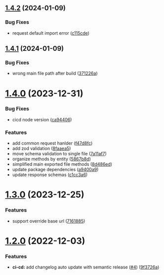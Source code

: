 ## [1.4.2](https://github.com/lucasvtiradentes/ticktick-api-lvt/compare/v1.4.1...v1.4.2) (2024-01-09)


### Bug Fixes

* request default import error ([c115cde](https://github.com/lucasvtiradentes/ticktick-api-lvt/commit/c115cdedac4b7a2bfeac98d4d54abf4b96447201))

## [1.4.1](https://github.com/lucasvtiradentes/ticktick-api-lvt/compare/v1.4.0...v1.4.1) (2024-01-09)


### Bug Fixes

* wrong main file path after build ([371226a](https://github.com/lucasvtiradentes/ticktick-api-lvt/commit/371226a971810048a497889b4d5699cd277e4a6a))

# [1.4.0](https://github.com/lucasvtiradentes/ticktick-api-lvt/compare/v1.3.0...v1.4.0) (2023-12-31)


### Bug Fixes

* cicd node version ([ca94406](https://github.com/lucasvtiradentes/ticktick-api-lvt/commit/ca9440675b6e903ec6615893b9d5ad588800b760))


### Features

* add common request hanlder ([f47d8fc](https://github.com/lucasvtiradentes/ticktick-api-lvt/commit/f47d8fc91e7506576e767ac406ce426fa88b02f2))
* add zod validation ([8faaea5](https://github.com/lucasvtiradentes/ticktick-api-lvt/commit/8faaea5418fae030f787ae30ddb010d269659394))
* move schema validation to single file ([7a11af7](https://github.com/lucasvtiradentes/ticktick-api-lvt/commit/7a11af72fbf28031e8640605b3b1a3c662c48f78))
* organize methods by entity ([5867b8d](https://github.com/lucasvtiradentes/ticktick-api-lvt/commit/5867b8d7d6c4c6a028d43a616c3559abe232af12))
* simplified main exported file methods ([8d486ed](https://github.com/lucasvtiradentes/ticktick-api-lvt/commit/8d486eded733c176b8219a3efe0bae5ce404812b))
* update package dependencies ([a9400a9](https://github.com/lucasvtiradentes/ticktick-api-lvt/commit/a9400a97a27334fa1929ccfa139d0ed2049a0b56))
* update response schemas ([c1cc3a6](https://github.com/lucasvtiradentes/ticktick-api-lvt/commit/c1cc3a6a85e8d4aed4d27b13268c1f568a87d0ff))

# [1.3.0](https://github.com/lucasvtiradentes/ticktick-api-lvt/compare/v1.2.0...v1.3.0) (2023-12-25)


### Features

* support override base url ([7161885](https://github.com/lucasvtiradentes/ticktick-api-lvt/commit/7161885b2f57a9136663af1ef85b7e900b7b0a18))

# [1.2.0](https://github.com/lucasvtiradentes/ticktick-api-lvt/compare/v1.1.0...v1.2.0) (2022-12-03)


### Features

* **ci-cd:** add changelog auto update with semantic release ([#4](https://github.com/lucasvtiradentes/ticktick-api-lvt/issues/4)) ([9f3726a](https://github.com/lucasvtiradentes/ticktick-api-lvt/commit/9f3726ae4ec6f9690e8d11f3d1af9c71ae518666))

